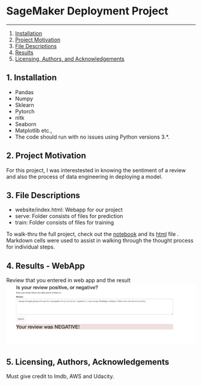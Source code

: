 # SageMaker Deployment Project
--------------------------------------
1. [Installation](#installation)
2. [Project Motivation](#motivation)
3. [File Descriptions](#files)
4. [Results](#results)
5. [Licensing, Authors, and Acknowledgements](#licensing)

## 1. Installation <a name="installation"></a>
- Pandas
- Numpy
- Sklearn
- Pytorch
- nltk
- Seaborn
- Matplotlib etc.,
- The code should run with no issues using Python versions 3.*.

## 2. Project Motivation <a name="motivation"></a>
For this project, I was interestested in knowing the sentiment of a review and also the process of data engineering in deploying a model.

## 3. File Descriptions <a name="files"></a>  
- website/index.html: Webapp for our project
- serve: Folder consists of files for prediction
- train: Folder consists of files for training

To walk-thru the full project, check out the [notebook](SageMaker_Project.ipynb) and its [html](report.html) file .
Markdown cells were used to assist in walking through the thought process for individual steps.  

## 4. Results - WebApp <a name="results"></a>
Review that you entered in web app and the result
![Screenshot](webapp_sentiment_analysis.png)

## 5. Licensing, Authors, Acknowledgements<a name="licensing"></a>
Must give credit to Imdb, AWS and Udacity.


